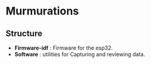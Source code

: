 # Murmurations

## Structure

- **Firmware-idf** : Firmware for the esp32.
- **Software** : utilities for Capturing and reviewing data.
  
